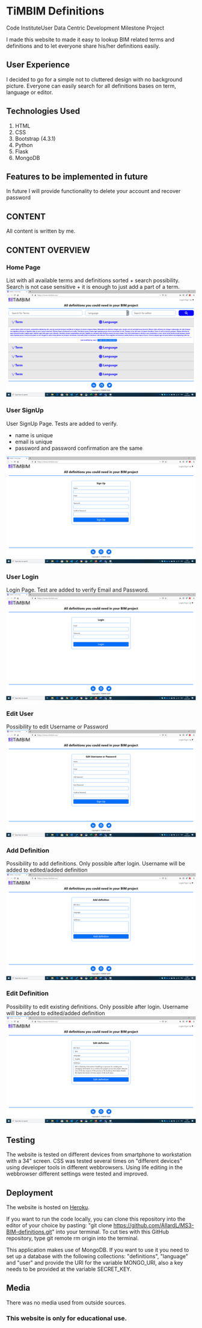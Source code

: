 # TiMBIM Definitions
Code InstituteUser Data Centric Development Milestone Project

I made this website to made it easy to lookup BIM related terms and definitions and to let everyone share his/her definitions easily.

## User Experience
I decided to go for a simple not to cluttered design with no background picture. Everyone can easily search for all definitions bases on term, language or editor.

## Technologies Used
1. HTML
2. CSS
3. Bootstrap (4.3.1)
4. Python
5. Flask
6. MongoDB

## Features to be implemented in future
In future I will provide functionality to delete your account and recover password

## CONTENT
All content is written by me.

##      CONTENT OVERVIEW
###     **Home Page**
List with all available terms and definitions sorted + search possibility. Search is not case sensitive + it is enough to just add a part of a term.
![Home Page](static/Wireframes/Home%20Page.png)

###     **User SignUp**
User SignUp Page. Tests are added to verify.
* name is unique
* email is unique
* password and password confirmation are the same

![SignUp Page](static/Wireframes/SignUp.png)


###     **User Login** 
Login Page. Test are added to verify Email and Password.
![SignUp Page](static/Wireframes/Login.png)

###     **Edit User**
Possibility to edit Username or Password
![SignUp Page](static/Wireframes/Edit%20user.png)


###     **Add Definition**
Possibility to add definitions. Only possible after login. Username will be added to edited/added definition
![SignUp Page](static/Wireframes/Add%20definition.png)

###     **Edit Definition**
Possibility to edit existing definitions. Only possible after login. Username will be added to edited/added definition
![SignUp Page](static/Wireframes/Edit%20definition.png)

## Testing
The website is tested on different devices from smartphone to workstation with a 34" screen.
CSS was tested several times on "different devices" using developer tools in different webbrowsers. Using life editing in the webbrowser different settings were tested and improved.

## Deployment
The website is hosted on [Heroku](https://ms3-bim-definitions.herokuapp.com/).

If you want to run the code locally, you can clone this repository into the editor of your choice by pasting: "git clone https://github.com/AllardL/MS3-BIM-definitions.git" into your terminal.
To cut ties with this GitHub repository, type git remote rm origin into the terminal.

This application makes use of MongoDB. If you want to use it you need to set up a database with the following collections: "definitions", "language" and "user" and provide the URI for the variable MONGO_URI,
also a key needs to be provided at the variable SECRET_KEY.

## Media
There was no media used from outside sources.

### This website is only for educational use. 